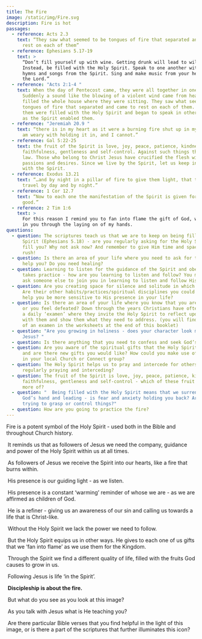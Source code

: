 ```yaml
---
title: The Fire
image: /static/img/Fire.svg
description: Fire is hot
passages:
  - reference: Acts 2.3
    text: “They saw what seemed to be tongues of fire that separated and came to
      rest on each of them”
  - reference: Ephesians 5.17-19
    text: >
      “Don’t fill yourself up with wine. Getting drunk will lead to wild living.
      Instead, be filled with the Holy Spirit. Speak to one another with psalms,
      hymns and songs from the Spirit. Sing and make music from your heart to
      the Lord.”
  - reference: "Acts 2:1-4 "
    text: When the day of Pentecost came, they were all together in one place.
      Suddenly a sound like the blowing of a violent wind came from heaven and
      filled the whole house where they were sitting. They saw what seemed to be
      tongues of fire that separated and came to rest on each of them. All of
      them were filled with the Holy Spirit and began to speak in other tongues
      as the Spirit enabled them.
  - reference: "Jeremiah 20.9 "
    text: “there is in my heart as it were a burning fire shut up in my bones, and I
      am weary with holding it in, and I cannot.”
  - reference: Gal 5:22-25
    text: the fruit of the Spirit is love, joy, peace, patience, kindness, goodness,
      faithfulness, gentleness and self-control. Against such things there is no
      law. Those who belong to Christ Jesus have crucified the flesh with its
      passions and desires. Since we live by the Spirit, let us keep in step
      with the Spirit.
  - reference: Exodus 13.21
    text: “…and by night in a pillar of fire to give them light, that they might
      travel by day and by night.”
  - reference: 1 Cor 12.7
    text: “Now to each one the manifestation of the Spirit is given for the common
      good.”
  - reference: 2 Tim 1:6
    text: >
      For this reason I remind you to fan into flame the gift of God, which is
      in you through the laying on of my hands.
questions:
  - question: The scriptures teach us that we are to keep on being filled with the Holy
      Spirit (Ephesians 5.18) - are you regularly asking for the Holy Spirit to
      fill you? Why not ask now? And remember to give Him time and space - don’t
      rush!
  - question: Is there an area of your life where you need to ask for the Holy Spirit to
      help you? Do you need healing?
  - question: Learning to listen for the guidance of the Spirit and obediently following
      takes practice - how are you learning to listen and follow? You may want to
      ask someone else to join you in learning to listen and follow His prompts.
  - question: Are you creating space for silence and solitude in which to hear the Lord?
      Are their other habits/practices/spiritual disciplines you could take up to
      help you be more sensitive to His presence in your life?
  - question: Is there an area of your life where you know that you are being disobedient
      or you feel defeated? Down through the years Christians have often practiced
      a daily ‘examen’ where they invite the Holy Spirit to reflect upon the day
      with them and show them what they need to address. (you will find an example
      of an examen in the worksheets at the end of this booklet)
  - question: "Are you growing in holiness - does your character look more and more like
      Jesus? "
  - question: Is there anything that you need to confess and seek God’s forgiveness over?
  - question: Are you aware of the spiritual gifts that the Holy Spirit has given you -
      and are there new gifts you would like? How could you make use of this gift
      in your local Church or Connect group?
  - question: The Holy Spirit helps us to pray and intercede for others - how are you
      regularly praying and interceding?
  - question: The fruit of the Spirit is love, joy, peace, patience, kindness, goodness,
      faithfulness, gentleness and self-control - which of these fruit do you need
      more of?
  - question: "  Being filled with the Holy Spirit means that we surrender ourselves into
      God’s hand and leading - is fear and anxiety holding you back? Are you
      trying to grasp or control things?"
  - question: How are you going to practice the fire?
---
```

Fire is a potent symbol of the Holy Spirit - used both in the Bible and throughout Church history.

 It reminds us that as followers of Jesus we need the company, guidance and power of the Holy Spirit within us at all times.

 As followers of Jesus we receive the Spirit into our hearts, like a fire that burns within. 

 His presence is our guiding light - as we listen. 

 His presence is a constant ‘warming’ reminder of whose we are - as we are affirmed as children of God.

 He is a refiner - giving us an awareness of our sin and calling us towards a life that is Christ-like.

 Without the Holy Spirit we lack the power we need to follow.  

 But the Holy Spirit equips us in other ways. He gives to each one of us gifts that we ‘fan into flame’ as we use them for the Kingdom. 

 Through the Spirit we find a different quality of life, filled with the fruits God causes to grow in us. 

 Following Jesus is life ‘in the Spirit’.

 **Discipleship is about the fire.**

 But what do you see as you look at this image? 

 As you talk with Jesus what is He teaching you? 

 Are there particular Bible verses that you find helpful in the light of this image, or is there a part of the scriptures that further illuminates this icon?